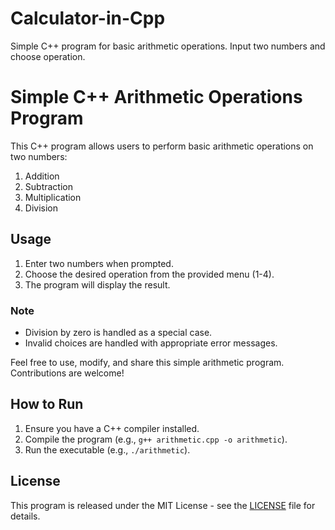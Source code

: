 # Calculator-in-Cpp
 Simple C++ program for basic arithmetic operations. Input two numbers and choose operation.

# Simple C++ Arithmetic Operations Program

This C++ program allows users to perform basic arithmetic operations on two numbers:
1. Addition
2. Subtraction
3. Multiplication
4. Division

## Usage
1. Enter two numbers when prompted.
2. Choose the desired operation from the provided menu (1-4).
3. The program will display the result.

### Note
- Division by zero is handled as a special case.
- Invalid choices are handled with appropriate error messages.

Feel free to use, modify, and share this simple arithmetic program. Contributions are welcome!

## How to Run
1. Ensure you have a C++ compiler installed.
2. Compile the program (e.g., `g++ arithmetic.cpp -o arithmetic`).
3. Run the executable (e.g., `./arithmetic`).

## License
This program is released under the MIT License - see the [LICENSE](LICENSE) file for details.
